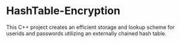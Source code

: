 # HashTable-Encryption
This C++ project creates an efficient storage and lookup scheme for userids and passwords utilizing an externally chained hash table.

